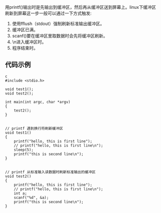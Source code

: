 用printf()输出时是先输出到缓冲区，然后再从缓冲区送到屏幕上。linux下缓冲区刷新到屏幕这一步一般可以通过一下方式触发:
1. 使用fflush（stdout）强制刷新标准输出缓冲区。
2. 缓冲区已满。
3. scanf()要在缓冲区里取数据时会先将缓冲区刷新。
4. \n进入缓冲区时。
5. 程序结束时。

## 代码示例
```
c
#include <stdio.h>

void test1();
void test2();

int main(int argc, char *argv)
{
    test2();
}


// printf 遇到换行符刷新缓冲区
void test1()
{
    printf("hello, this is first line");
    // printf("hello, this is first line\n");
    sleep(5);
    printf("this is second line\n");
}


// printf 从标准输入读数据时刷新标准输出的缓冲区
void test2()
{
    printf("hello, this is first line");
    // printf("hello, this is first line\n");
    int a;
    scanf("%d", &a);
    printf("this is second line\n");
}
```
